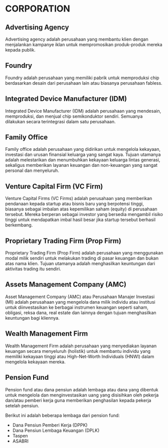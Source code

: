 # CORPORATION

## Advertising Agency

Advertising agency adalah perusahaan yang membantu klien dengan menjalankan kampanye iklan untuk mempromosikan produk-produk mereka kepada publik.

## Foundry

Foundry adalah perusahaan yang memiliki pabrik untuk memproduksi chip berdasarkan desain dari perusahaan lain atau biasanya perusahaan fabless.

## Integrated Device Manufacturer (IDM)

Integrated Device Manufacturer (IDM) adalah perusahaan yang mendesain, memproduksi, dan menjual chip semikonduktor sendiri. Semuanya dilakukan secara terintegrasi dalam satu perusahaan.

## Family Office

Family office adalah perusahaan yang didirikan untuk mengelola kekayaan, investasi dan urusan finansial keluarga yang sangat kaya. Tujuan utamanya adalah melestarikan dan menumbuhkan kekayaan keluarga lintas generasi, sekaligus memberikan layanan keuangan dan non-keuangan yang sangat personal dan menyeluruh.

## Venture Capital Firm (VC Firm)

Venture Capital Firms (VC Firms) adalah perusahaan yang memberikan pendanaan kepada startup atau bisnis baru yang berpotensi tinggi, biasanya sebagai imbalan atas kepemilikan saham (equity) di perusahaan tersebut. Mereka berperan sebagai investor yang bersedia mengambil risiko tinggi untuk mendapatkan imbal hasil besar jika startup tersebut berhasil berkembang.

## Proprietary Trading Firm (Prop Firm)

Proprietary Trading Firm (Prop Firm) adalah perusahaan yang menggunakan modal milik sendiri untuk melakukan trading di pasar keuangan dan bukan atas nama klien. Tujuan utamanya adalah menghasilkan keuntungan dari aktivitas trading itu sendiri.

## Assets Management Company (AMC)

Asset Management Company (AMC) atau Perusahaan Manajer Investasi (MI) adalah perusahaan yang mengelola dana milik individu atau institusi untuk diinvestasikan ke berbagai instrumen keuangan seperti saham, obligasi, reksa dana, real estate dan lainnya dengan tujuan menghasilkan keuntungan bagi kliennya.

## Wealth Management Firm

Wealth Management Firm adalah perusahaan yang menyediakan layanan keuangan secara menyeluruh (holistik) untuk membantu individu yang memiliki kekayaan tinggi atau High-Net-Worth Individuals (HNWI) dalam mengelola kekayaan mereka.

## Pension Fund

Pension fund atau dana pensiun adalah lembaga atau dana yang dibentuk untuk mengelola dan menginvestasikan uang yang disisihkan oleh pekerja dan/atau pemberi kerja guna memberikan penghasilan kepada pekerja setelah pensiun.

Berikut ini adalah beberapa lembaga dari pension fund:

- Dana Pensiun Pemberi Kerja (DPPK)
- Dana Pensiun Lembaga Keuangan (DPLK)
- Taspen
- ASABRI
